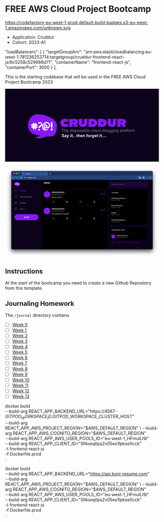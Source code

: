 # FREE AWS Cloud Project Bootcamp

https://codefactory-eu-west-1-prod-default-build-badges.s3-eu-west-1.amazonaws.com/unknown.svg

- Application: Cruddur
- Cohort: 2023-A1

"loadBalancers": [
        {
            "targetGroupArn": "arn:aws:elasticloadbalancing:eu-west-1:781236253714:targetgroup/cruddur-frontend-react-js/6c5258c529986d71",
            "containerName": "frontend-react-js",
            "containerPort": 3000
        }
     ],

This is the starting codebase that will be used in the FREE AWS Cloud Project Bootcamp 2023

![Cruddur Graphic](_docs/assets/cruddur-banner.jpg)

![Cruddur Screenshot](_docs/assets/cruddur-screenshot.png)

## Instructions

At the start of the bootcamp you need to create a new Github Repository from this template.

## Journaling Homework

The `/journal` directory contains

- [ ] [Week 0](journal/week0.md)
- [ ] [Week 1](journal/week1.md)
- [ ] [Week 2](journal/week2.md)
- [ ] [Week 3](journal/week3.md)
- [ ] [Week 4](journal/week4.md)
- [ ] [Week 5](journal/week5.md)
- [ ] [Week 6](journal/week6.md)
- [ ] [Week 7](journal/week7.md)
- [ ] [Week 8](journal/week8.md)
- [ ] [Week 9](journal/week9.md)
- [ ] [Week 10](journal/week10.md)
- [ ] [Week 11](journal/week11.md)
- [ ] [Week 12](journal/week12.md)
- [ ] [Week 13](journal/week13.md)

docker build \
--build-arg REACT_APP_BACKEND_URL="https://4567-$GITPOD_WORKSPACE_ID.$GITPOD_WORKSPACE_CLUSTER_HOST" \
--build-arg REACT_APP_AWS_PROJECT_REGION="$AWS_DEFAULT_REGION" \
--build-arg REACT_APP_AWS_COGNITO_REGION="$AWS_DEFAULT_REGION" \
--build-arg REACT_APP_AWS_USER_POOLS_ID="eu-west-1_HFmulLl9i" \
--build-arg REACT_APP_CLIENT_ID="5f4oeqtlps2v05es1lpkse0cck" \
-t frontend-react-js \
-f Dockerfile.prod \
.

docker build \
--build-arg REACT_APP_BACKEND_URL="https://api.boni-resume.com" \
--build-arg REACT_APP_AWS_PROJECT_REGION="$AWS_DEFAULT_REGION" \
--build-arg REACT_APP_AWS_COGNITO_REGION="$AWS_DEFAULT_REGION" \
--build-arg REACT_APP_AWS_USER_POOLS_ID="eu-west-1_HFmulLl9i" \
--build-arg REACT_APP_CLIENT_ID="5f4oeqtlps2v05es1lpkse0cck" \
-t frontend-react-js \
-f Dockerfile.prod \
.
